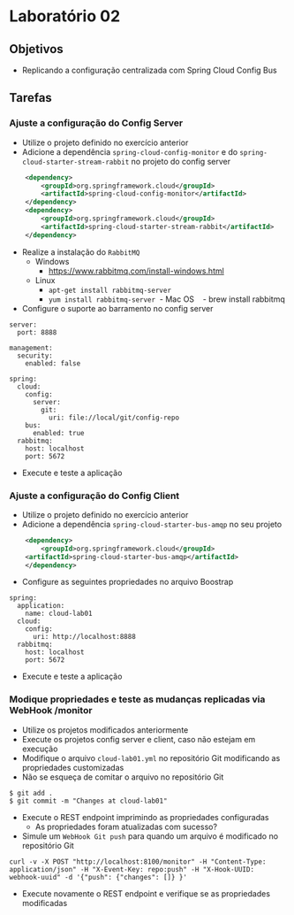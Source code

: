 # Laboratório 02

## Objetivos
- Replicando a configuração centralizada com Spring Cloud Config Bus

## Tarefas

### Ajuste a configuração do Config Server
- Utilize o projeto definido no exercício anterior
- Adicione a dependência `spring-cloud-config-monitor` e do `spring-cloud-starter-stream-rabbit` no projeto do config server
```xml
    <dependency>
        <groupId>org.springframework.cloud</groupId>
        <artifactId>spring-cloud-config-monitor</artifactId>
    </dependency>
    <dependency>
        <groupId>org.springframework.cloud</groupId>
        <artifactId>spring-cloud-starter-stream-rabbit</artifactId>
    </dependency>
```
- Realize a instalação do `RabbitMQ` 
  - Windows
    - https://www.rabbitmq.com/install-windows.html
  - Linux
    - `apt-get install rabbitmq-server`
    - `yum install rabbitmq-server` 
  - Mac OS
    - brew install rabbitmq
- Configure o suporte ao barramento no config server
```
server:
  port: 8888

management:
  security:
    enabled: false

spring:
  cloud:
    config:
      server:
        git:
          uri: file://local/git/config-repo        
    bus:
      enabled: true
  rabbitmq:
    host: localhost
    port: 5672          
```
- Execute e teste a aplicação

### Ajuste a configuração do Config Client
- Utilize o projeto definido no exercício anterior
- Adicione a dependência `spring-cloud-starter-bus-amqp` no seu projeto
```xml
    <dependency>
        <groupId>org.springframework.cloud</groupId>
	<artifactId>spring-cloud-starter-bus-amqp</artifactId>
    </dependency>
```
- Configure as seguintes propriedades no arquivo Boostrap
```
spring:
  application:
    name: cloud-lab01
  cloud:
    config:
      uri: http://localhost:8888
  rabbitmq:
    host: localhost
    port: 5672      
```
- Execute e teste a aplicação

### Modique propriedades e teste as mudanças replicadas via WebHook /monitor
- Utilize os projetos modificados anteriormente
- Execute os projetos config server e client, caso não estejam em execução
- Modifique o arquivo `cloud-lab01.yml` no repositório Git modificando as propriedades customizadas
- Não se esqueça de comitar o arquivo no repositório Git
```
$ git add .
$ git commit -m "Changes at cloud-lab01"
```
- Execute o REST endpoint imprimindo as propriedades configuradas
  - As propriedades foram atualizadas com sucesso?
- Simule um `WebHook Git push` para quando um arquivo é modificado no repositório Git
```
curl -v -X POST "http://localhost:8100/monitor" -H "Content-Type: application/json" -H "X-Event-Key: repo:push" -H "X-Hook-UUID: webhook-uuid" -d '{"push": {"changes": []} }'
```
- Execute novamente o REST endpoint e verifique se as propriedades modificadas
